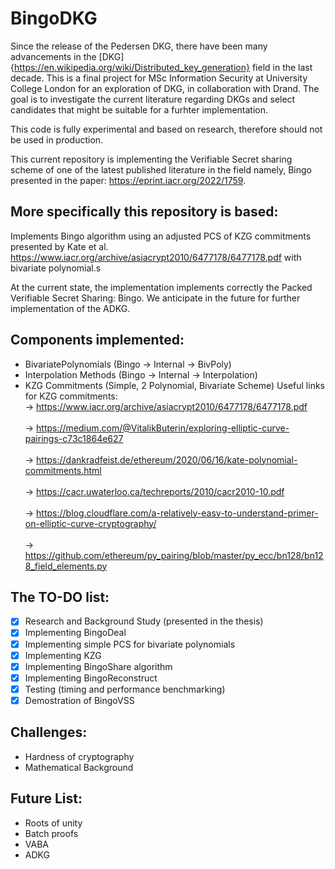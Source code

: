 # BingoDKG

Since the release of the Pedersen DKG, there have been many advancements in the [DKG]{https://en.wikipedia.org/wiki/Distributed_key_generation} field in the last decade. This is a final project for MSc Information Security at University College London for an exploration of DKG, in collaboration with Drand. The goal is to investigate the current literature regarding DKGs and select candidates that might be suitable for a furhter implementation.

This code is fully experimental and based on research, therefore should not be used in production. 

This current repository is implementing the Verifiable Secret sharing scheme of one of the latest published literature in the field namely, Bingo presented in the paper: https://eprint.iacr.org/2022/1759.

More specifically this repository is based: 
-------------------------------------------
Implements Bingo algorithm using an adjusted PCS of KZG commitments presented by Kate et al. https://www.iacr.org/archive/asiacrypt2010/6477178/6477178.pdf with bivariate polynomial.s

At the current state, the implementation implements correctly the Packed Verifiable Secret Sharing: Bingo. We anticipate in the future for further implementation of the ADKG.

Components implemented:
-----------------------
- BivariatePolynomials (Bingo -> Internal -> BivPoly)
- Interpolation Methods (Bingo -> Internal -> Interpolation)
- KZG Commitments (Simple, 2 Polynomial, Bivariate Scheme)
      Useful links for KZG commitments:
        <br>  -> https://www.iacr.org/archive/asiacrypt2010/6477178/6477178.pdf   <br> 
        <br>  -> https://medium.com/@VitalikButerin/exploring-elliptic-curve-pairings-c73c1864e627   <br> 
        <br>  -> https://dankradfeist.de/ethereum/2020/06/16/kate-polynomial-commitments.html   <br> 
        <br>  -> https://cacr.uwaterloo.ca/techreports/2010/cacr2010-10.pdf  <br> 
        <br>  -> https://blog.cloudflare.com/a-relatively-easy-to-understand-primer-on-elliptic-curve-cryptography/ <br> 
        <br>  -> https://github.com/ethereum/py_pairing/blob/master/py_ecc/bn128/bn128_field_elements.py <br> 

 The TO-DO list:
  -------------------
  - [x] Research and Background Study (presented in the thesis)
  - [x] Implementing BingoDeal
  - [x] Implementing simple PCS for bivariate polynomials 
  - [X] Implementing KZG
  - [x] Implementing BingoShare algorithm
  - [X] Implementing BingoReconstruct
  - [X] Testing (timing and performance benchmarking)
  - [X] Demostration of BingoVSS

Challenges:
-----------
- Hardness of cryptography
- Mathematical Background

Future List:
------------
- Roots of unity
- Batch proofs
- VABA
- ADKG

  
